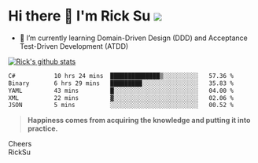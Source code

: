 # Hi there 👋 I'm Rick Su ![](https://komarev.com/ghpvc/?username=ricksu978)
<!--
**ricksu978/ricksu978** is a ✨ _special_ ✨ repository because its `README.md` (this file) appears on your GitHub profile.

Here are some ideas to get you started:

- 🔭 I’m currently working on ...
-->
- 🌱 I’m currently learning Domain-Driven Design (DDD) and Acceptance Test-Driven Development (ATDD)
<!--
- 👯 I’m looking to collaborate on ...
- 🤔 I’m looking for help with ...
- 💬 Ask me about ...
- 📫 How to reach me: ...
- 😄 Pronouns: ...
- ⚡ Fun fact: ...
-->
[![Rick's github stats](https://github-readme-stats.vercel.app/api?username=ricksu978&theme=dark)](https://github.com/ricksu978/ricksu978)

<!--START_SECTION:waka-->

```txt
C#           10 hrs 24 mins  ██████████████▒░░░░░░░░░░   57.36 %
Binary       6 hrs 29 mins   █████████░░░░░░░░░░░░░░░░   35.83 %
YAML         43 mins         █░░░░░░░░░░░░░░░░░░░░░░░░   04.00 %
XML          22 mins         ▓░░░░░░░░░░░░░░░░░░░░░░░░   02.06 %
JSON         5 mins          ░░░░░░░░░░░░░░░░░░░░░░░░░   00.52 %
```

<!--END_SECTION:waka-->

> **Happiness comes from acquiring the knowledge and putting it into practice.**

Cheers  
RickSu 
